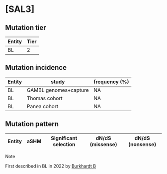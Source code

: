 # [SAL3]

## Mutation tier

|Entity|Tier|
|------|----|
|BL    |2   |

## Mutation incidence

|Entity|study                |frequency (%)|
|------|---------------------|-------------|
|BL    |GAMBL genomes+capture|NA           |
|BL    |Thomas cohort        |NA           |
|BL    |Panea cohort         |NA           |

## Mutation pattern

|Entity|aSHM|Significant selection|dN/dS (missense)|dN/dS (nonsense)|
|------|----|---------------------|----------------|----------------|


> [!NOTE]
> First described in BL in 2022 by [Burkhardt B](https://pubmed.ncbi.nlm.nih.gov/35794096)
